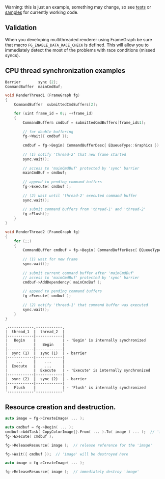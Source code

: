 Warning: this is just an example, something may change, so see [tests](../tests/framegraph) or [samples](../samples) for currently working code.


## Validation
When you developing multithreaded renderer using FrameGraph be sure that macro `FG_ENABLE_DATA_RACE_CHECK` is defined. This will allow you to immediately detect the most of the problems with race conditions (missed syncs).


## CPU thread synchronization examples
```cpp
Barrier        sync {2};
CommandBuffer  mainCmdBuf;

void RenderThread1 (FrameGraph fg)
{
	CommandBuffer  submittedCmdBuffers[2];

	for (uint frame_id = 0;; ++frame_id)
	{
		CommandBuffer& cmdbuf = submittedCmdBuffers[frame_id&1];
		
		// for double buffering
		fg->Wait({ cmdbuf });
		
		cmdbuf = fg->Begin( CommandBufferDesc{ EQueueType::Graphics });
		
		// (1) notify 'thread-2' that new frame started
		sync.wait();
		
		// access to 'mainCmdBuf' protected by 'sync' barrier
		mainCmdBuf = cmdbuf;
		
		// append to pending command buffers
		fg->Execute( cmdbuf );
		
		// (2) wait until 'thread-2' executed command buffer
		sync.wait();
		
		// submit command buffers from 'thread-1' and 'thread-2'
		fg->Flush();
	}
}

void RenderThread2 (FrameGraph fg)
{
	for (;;)
	{
		CommandBuffer cmdbuf = fg->Begin( CommandBufferDesc{ EQueueType::Graphics });
		
		// (1) wait for new frame
		sync.wait();
			
		// submit current command buffer after 'mainCmdBuf'
		// access to 'mainCmdBuf' protected by 'sync' barrier
		cmdbuf->AddDependency( mainCmdBuf );
		
		// append to pending command buffers
		fg->Execute( cmdbuf );
		
		// (2) notify 'thread-1' that command buffer was executed
		sync.wait();
	}
}
```

```
.------------.------------.
|  thread_1  |  thread_2  |
|------------|------------|
|   Begin    |            | - 'Begin' is internally synchronized
|            |   Begin    |
|------------|------------|
|  sync (1)  |  sync (1)  | - barrier
|------------|------------|
|    ...     |    ...     |
|  Execute   |    ...     |
|            |  Execute   | - 'Execute' is internally synchronized
|------------|------------|
|  sync (2)  |  sync (2)  | - barrier
|------------|------------|
|   Flush    |            | - 'Flush' is internally synchronized
'------------'------------'
```


## Resource creation and destruction.
```cpp
auto image = fg->CreateImage( ... );

auto cmdbuf = fg->Begin( ... );
cmdbuf->AddTask( CopyColorImage{}.From( ... ).To( image ) ... );  // 'image' will be captured by the command buffer
fg->Execute( cmdbuf );

fg->ReleaseResource( image );  // release reference for the 'image'

fg->Wait({ cmdbuf });  // 'image' will be destroyed here
```

```cpp
auto image = fg->CreateImage( ... );

fg->ReleaseResource( image );  // immediately destroy 'image'
```